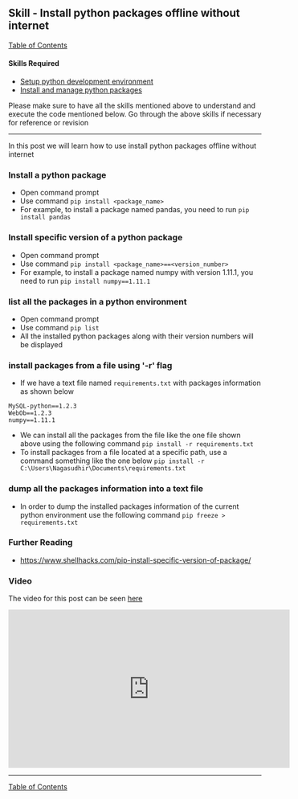 ## Skill - Install python packages offline without internet

[Table of Contents](https://nagasudhir.blogspot.com/2020/04/taming-python-table-of-contents.html)

#### Skills Required
* [Setup python development environment](https://nagasudhir.blogspot.com/2020/04/setup-python-development-environment_14.html)
* [Install and manage python packages](https://nagasudhir.blogspot.com/2020/05/install-and-manage-packages-in-python.html)

Please make sure to have all the skills mentioned above to understand and execute the code mentioned below. Go through the above skills if necessary for reference or revision
<hr/>

In this post we will learn how to use install python packages offline without internet 

### Install a python package
* Open command prompt
* Use command `pip install <package_name>`
* For example, to install a package named pandas, you need to run 
`pip install pandas`

### Install specific version of a python package
* Open command prompt
* Use command `pip install <package_name>==<version_number>`
* For example, to install a package named numpy with version 1.11.1, you need to run 
`pip install numpy==1.11.1`

### list all the packages in a python environment
* Open command prompt
* Use command `pip list`
* All the installed python packages along with their version numbers will be displayed

### install packages from a file using '-r' flag
* If we have a text file named `requirements.txt` with packages information as shown below
```
MySQL-python==1.2.3
WebOb==1.2.3
numpy==1.11.1
```
* We can install all the packages from the file like the one file shown above using the following command
`pip install -r requirements.txt`
* To install packages from a file located at a specific path, use a command something like the one below
`pip install -r C:\Users\Nagasudhir\Documents\requirements.txt`

### dump all the packages information into a text file
* In order to dump the installed packages information of the current python environment use the following command
`pip freeze > requirements.txt`

### Further Reading
* https://www.shellhacks.com/pip-install-specific-version-of-package/

### Video
The video for this post can be seen [here](https://youtu.be/3eItCqPqGF8)

<iframe width="560" height="315" src="https://www.youtube.com/embed/3eItCqPqGF8" frameborder="0" allow="accelerometer; autoplay; clipboard-write; encrypted-media; gyroscope; picture-in-picture" allowfullscreen></iframe>
<hr/>

[Table of Contents](https://nagasudhir.blogspot.com/2020/04/taming-python-table-of-contents.html)



<!--stackedit_data:
eyJoaXN0b3J5IjpbLTgzMzA1NTk2MiwtODcwOTI0MDgwLC0yMD
g4NzQ2NjEyXX0=
-->